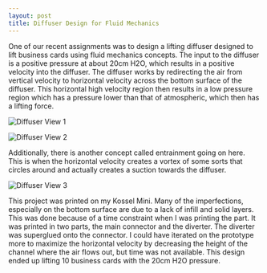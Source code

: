 ```yaml
---
layout: post
title: Diffuser Design for Fluid Mechanics
---
```


One of our recent assignments was to design a lifting diffuser designed to lift business cards using fluid mechanics concepts. The input to the diffuser is a positive pressure at about 20cm H2O, which results in a positive velocity into the diffuser. The diffuser works by redirecting the air from vertical velocity to horizontal velocity across the bottom surface of the diffuser. This horizontal high velocity region then results in a low pressure region which has a pressure lower than that of atmospheric, which then has a lifting force. 

![Diffuser View 1][logo]

[logo]: http://i693.photobucket.com/albums/vv297/nerfnrg/PB300075_zpsvjl2gzzj.jpg "test"

![Diffuser View 2][logo]

[logo]: http://i693.photobucket.com/albums/vv297/nerfnrg/PB300076_zpsel6nfush.jpg "Diffuser 2"

Additionally, there is another concept called entrainment going on here. This is when the horizontal velocity creates a vortex of some sorts that circles around and actually creates a suction towards the diffuser. 

![Diffuser View 3][logo]

[logo]: http://i693.photobucket.com/albums/vv297/nerfnrg/PB300077_zpsqchhvvfa.jpg "Diffuser 3"

This project was printed on my Kossel Mini. Many of the imperfections, especially on the bottom surface are due to a lack of infill and solid layers. This was done because of a time constraint when I was printing the part. It was printed in two parts, the main connector and the diverter. The diverter was superglued onto the connector. I could have iterated on the prototype more to maximize the horizontal velocity by decreasing the height of the channel where the air flows out, but time was not available. This design ended up lifting 10 business cards with the 20cm H2O pressure. 
